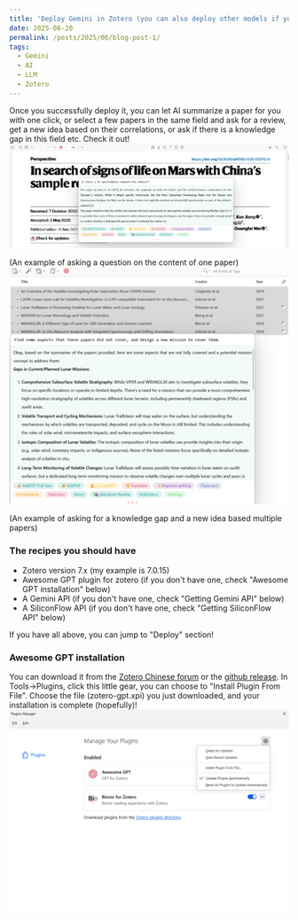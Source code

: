 ```yaml
---
title: 'Deploy Gemini in Zotero (you can also deploy other models if you have their API)'
date: 2025-06-20
permalink: /posts/2025/06/blog-post-1/
tags:
  - Gemini
  - AI
  - LLM
  - Zotero
---
```


Once you successfully deploy it, you can let AI summarize a paper for you with one click, or select a few papers in the same field and ask for a review, get a new idea based on their correlations, or ask if there is a knowledge gap in this field etc. Check it out!
<img src="/images/use example.png" alt="Example: one paper" width="700">

(An example of asking a question on the content of one paper)
<img src="/images/use example_multi.png" alt="Example: multiple papers" width="680">

(An example of asking for a knowledge gap and a new idea based multiple papers)

### The recipes you should have
* Zotero version 7.x (my example is 7.0.15)
* Awesome GPT plugin for zotero (if you don't have one, check "Awesome GPT installation" below)
* A Gemini API (if you don't have one, check "Getting Gemini API" below)
* A SiliconFlow API (if you don't have one, check "Getting SiliconFlow API" below)

If you have all above, you can jump to "Deploy" section!

### Awesome GPT installation
You can download it from the [Zotero Chinese forum](https://zotero-chinese.com/plugins/) or the [github release](https://github.com/MuiseDestiny/zotero-gpt/releases).
In Tools->Plugins, click this little gear, you can choose to "Install Plugin From File". Choose the file (zotero-gpt.xpi) you just downloaded, and your installation is complete (hopefully)!
<img src="/images/plugin install.png" alt="Plugin install" width="600">

